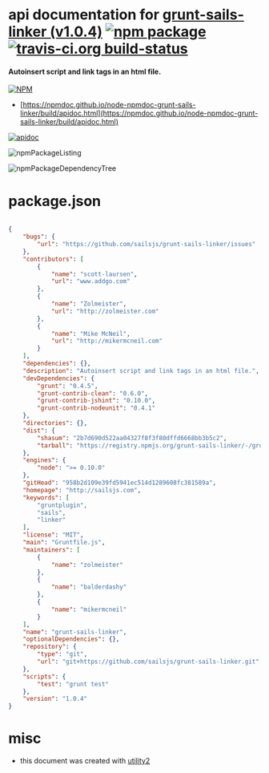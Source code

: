 # api documentation for  [grunt-sails-linker (v1.0.4)](http://sailsjs.com)  [![npm package](https://img.shields.io/npm/v/npmdoc-grunt-sails-linker.svg?style=flat-square)](https://www.npmjs.org/package/npmdoc-grunt-sails-linker) [![travis-ci.org build-status](https://api.travis-ci.org/npmdoc/node-npmdoc-grunt-sails-linker.svg)](https://travis-ci.org/npmdoc/node-npmdoc-grunt-sails-linker)
#### Autoinsert script and link tags in an html file.

[![NPM](https://nodei.co/npm/grunt-sails-linker.png?downloads=true&downloadRank=true&stars=true)](https://www.npmjs.com/package/grunt-sails-linker)

- [https://npmdoc.github.io/node-npmdoc-grunt-sails-linker/build/apidoc.html](https://npmdoc.github.io/node-npmdoc-grunt-sails-linker/build/apidoc.html)

[![apidoc](https://npmdoc.github.io/node-npmdoc-grunt-sails-linker/build/screenCapture.buildCi.browser.%252Ftmp%252Fbuild%252Fapidoc.html.png)](https://npmdoc.github.io/node-npmdoc-grunt-sails-linker/build/apidoc.html)

![npmPackageListing](https://npmdoc.github.io/node-npmdoc-grunt-sails-linker/build/screenCapture.npmPackageListing.svg)

![npmPackageDependencyTree](https://npmdoc.github.io/node-npmdoc-grunt-sails-linker/build/screenCapture.npmPackageDependencyTree.svg)



# package.json

```json

{
    "bugs": {
        "url": "https://github.com/sailsjs/grunt-sails-linker/issues"
    },
    "contributors": [
        {
            "name": "scott-laursen",
            "url": "www.addgo.com"
        },
        {
            "name": "Zolmeister",
            "url": "http://zolmeister.com"
        },
        {
            "name": "Mike McNeil",
            "url": "http://mikermcneil.com"
        }
    ],
    "dependencies": {},
    "description": "Autoinsert script and link tags in an html file.",
    "devDependencies": {
        "grunt": "0.4.5",
        "grunt-contrib-clean": "0.6.0",
        "grunt-contrib-jshint": "0.10.0",
        "grunt-contrib-nodeunit": "0.4.1"
    },
    "directories": {},
    "dist": {
        "shasum": "2b7d690d522aa04327f8f3f80dffd6668bb3b5c2",
        "tarball": "https://registry.npmjs.org/grunt-sails-linker/-/grunt-sails-linker-1.0.4.tgz"
    },
    "engines": {
        "node": ">= 0.10.0"
    },
    "gitHead": "958b2d109e39fd5941ec514d1289608fc381589a",
    "homepage": "http://sailsjs.com",
    "keywords": [
        "gruntplugin",
        "sails",
        "linker"
    ],
    "license": "MIT",
    "main": "Gruntfile.js",
    "maintainers": [
        {
            "name": "zolmeister"
        },
        {
            "name": "balderdashy"
        },
        {
            "name": "mikermcneil"
        }
    ],
    "name": "grunt-sails-linker",
    "optionalDependencies": {},
    "repository": {
        "type": "git",
        "url": "git+https://github.com/sailsjs/grunt-sails-linker.git"
    },
    "scripts": {
        "test": "grunt test"
    },
    "version": "1.0.4"
}
```



# misc
- this document was created with [utility2](https://github.com/kaizhu256/node-utility2)
